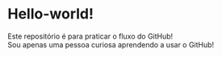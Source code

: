 # Hello-world!
Este repositório é para praticar o fluxo do GitHub!\
Sou apenas uma pessoa curiosa aprendendo a usar o GitHub!
